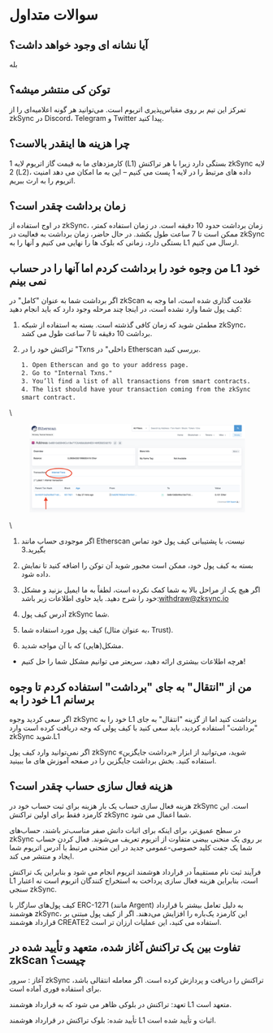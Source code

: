 # سوالات متداول

## آیا نشانه ای وجود خواهد داشت؟

بله                                                                                                                                                           &#x20;

## توکن کی منتشر میشه؟

تمرکز این تیم بر روی مقیاس‌پذیری اتریوم است. می‌توانید هر گونه اعلامیه‌ای را از zkSync در Discord، Telegram و Twitter پیدا کنید.                                                                                                                                           &#x20;

## چرا هزینه ها اینقدر بالاست؟

کارمزدهای ما به قیمت گاز اتریوم لایه 1 (L1) بستگی دارد زیرا با هر تراکنش zkSync لایه 2 (L2)، داده های مرتبط را در لایه 1 پست می کنیم – این به ما امکان می دهد امنیت اتریوم را به ارث ببریم.                                                 &#x20;

## زمان برداشت چقدر است؟

در اوج استفاده از zkSync، زمان برداشت حدود 10 دقیقه است. در زمان استفاده کمتر، ممکن است تا 7 ساعت طول بکشد. در حال حاضر، زمان برداشت به فعالیت در zkSync بستگی دارد، زمانی که بلوک ها را نهایی می کنیم و آنها را به L1 ارسال می کنیم.                                                                                                                                    &#x20;

## من وجوه خود را برداشت کردم اما آنها را در حساب L1 خود نمی بینم

اگر برداشت شما به عنوان "کامل" در zkScan علامت گذاری شده است، اما وجه به کیف پول شما وارد نشده است، در اینجا چند مرحله وجود دارد که باید انجام دهید:                                                                                                     &#x20;

1. مطمئن شوید که زمان کافی گذشته است. بسته به استفاده از شبکه zkSync، برداشت 10 دقیقه تا 7 ساعت طول می کشد.                                                                                                                                  &#x20;
2.  تراکنش خود را در "Txns داخلی" در Etherscan بررسی کنید.

    ```
    1. Open Etherscan and go to your address page.
    2. Go to "Internal Txns."
    3. You’ll find a list of all transactions from smart contracts.
    4. The list should have your transaction coming from the zkSync smart contract.
    ```

\


<figure><img src="../../.gitbook/assets/int-txns (1).png" alt=""><figcaption></figcaption></figure>

\


1. اگر موجودی حساب مانند Etherscan نیست، با پشتیبانی کیف پول خود تماس بگیرید.3
2. بسته به کیف پول خود، ممکن است مجبور شوید آن توکن را اضافه کنید تا نمایش داده شود.
3. اگر هیچ یک از مراحل بالا به شما کمک نکرده است، لطفاً به ما ایمیل بزنید و مشکل خود را شرح دهید. باید حاوی اطلاعات زیر باشد:withdraw@zksync.io                                                                                                                                 &#x20;



1. آدرس کیف پول zkSync شما.
2. کیف پول مورد استفاده شما (به عنوان مثال، Trust).
3. مشکل(هایی) که با آن مواجه شدید.

* هرچه اطلاعات بیشتری ارائه دهید، سریعتر می توانیم مشکل شما را حل کنیم!

## من از "انتقال" به جای "برداشت" استفاده کردم تا وجوه خود را به L1 برسانم                                                                       &#x20;

اگر سعی کردید وجوه zkSync خود را به L1 برداشت کنید اما از گزینه "انتقال" به جای "برداشت" استفاده کردید، باید سعی کنید با کیف پولی که وجه دریافت کرده است وارد zkSync شوید.L1                                                            &#x20;

اگر نمی‌توانید وارد کیف پول zkSync شوید، می‌توانید از ابزار «برداشت جایگزین» استفاده کنید. بخش برداشت جایگزین را در صفحه آموزش های ما ببینید.                                                                                                          &#x20;

## هزینه فعال سازی حساب چقدر است؟

هزینه فعال سازی حساب یک بار هزینه برای ثبت حساب خود در zkSync است. این کارمزد فقط برای اولین تراکنش zkSync شما اعمال می شود.                                                                                                                     &#x20;

در سطح عمیق‌تر، برای اینکه برای اثبات دانش صفر مناسب‌تر باشند، حساب‌های zkSync بر روی یک منحنی بیضی متفاوت از اتریوم تعریف می‌شوند. فعال کردن حساب شما یک جفت کلید خصوصی-عمومی جدید در این منحنی مرتبط با آدرس اتریوم شما ایجاد و منتشر می کند.                                                                                       &#x20;

فرآیند ثبت نام مستقیماً در قرارداد هوشمند اتریوم انجام می شود و بنابراین یک تراکنش L1 است، بنابراین هزینه فعال سازی پرداخت به استخراج کنندگان اتریوم است نه اعتبار سنجی zkSync.                                                                 &#x20;

کیف پول‌های سازگار با ERC-1271 (مانند Argent) به دلیل تعامل بیشتر با قرارداد هوشمند zkSync، این کارمزد یک‌باره را افزایش می‌دهند. اگر از کیف پول مبتنی بر قرارداد هوشمند CREATE2 استفاده می کنید، این عملیات ارزان تر است.                                                                                                                                                          &#x20;

## &#x20;تفاوت بین یک تراکنش آغاز شده، متعهد و تأیید شده در zkScan چیست؟                                                            &#x20;

آغاز : سرور zkSync تراکنش را دریافت و پردازش کرده است. اگر معامله انتقالی باشد، برای استفاده فوری آماده است.                                                                                                                                                       &#x20;

تعهد: تراکنش در بلوکی ظاهر می شود که به قرارداد هوشمند L1 متعهد است.                                               &#x20;

تأیید شده: بلوک تراکنش در قرارداد هوشمند L1 اثبات و تأیید شده است.                                                         &#x20;
